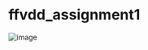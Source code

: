 # ffvdd_assignment1
![image](https://github.com/Samarth-SD/ffvdd_assignment1/assets/97584579/a9ff5048-701a-4f72-a424-197de6652155)
